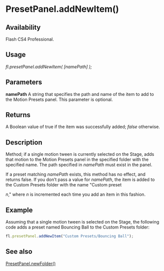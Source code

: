 # PresetPanel.addNewItem()

## Availability

Flash CS4 Professional.

## Usage

*fl.presetPanel.addNewItem( [namePath] );*

## Parameters

**namePath** A string that specifies the path and name of the item to add to the Motion Presets panel. This parameter is optional.

## Returns

A Boolean value of true if the item was successfully added; *false* otherwise.

## Description

Method; if a single motion tween is currently selected on the Stage, adds that motion to the Motion Presets panel in the specified folder with the specified name. The path specified in *namePath* must exist in the panel.

If a preset matching *namePath* exists, this method has no effect, and returns false.
If you don’t pass a value for *namePath*, the item is added to the Custom Presets folder with the name "Custom preset

*n*," where *n* is incremented each time you add an item in this fashion.

## Example

Assuming that a single motion tween is selected on the Stage, the following code adds a preset named Bouncing Ball to the Custom Presets folder:

```javascript
fl.presetPanel.addNewItem("Custom Presets/Bouncing Ball");
```

## See also

[PresetPanel.newFolder()](../PresetPanel_object/PresetPanel11.md)
